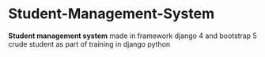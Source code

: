 # Student-Management-System

**Student management system** made in framework django 4 and bootstrap 5
crude student as part of training in django python
